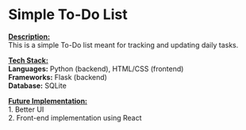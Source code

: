 # Simple To-Do List
<ins>**Description:**</ins><br> This is a simple To-Do list meant for tracking and updating daily tasks.

<ins>**Tech Stack:**</ins><br> **Languages:** Python (backend), HTML/CSS (frontend)<br> **Frameworks:** Flask (backend)<br> **Database:** SQLite

<ins>**Future Implementation:**</ins><br> 1. Better UI<br> 2. Front-end implementation using React

